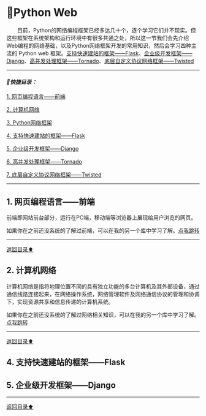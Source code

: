 # 💬Python Web
&emsp;&emsp;目前，Python的网络编程框架已经多达几十个，逐个学习它们并不现实。但这些框架在系统架构和运行环境中有很多共通之处，所以这一节我们会先介绍Web编程的网络基础，以及Python网络框架开发的常用知识，然后会学习四种主流的 Python web 框架。[支持快速建站的框架——Flask](#)、[企业级开发框架——Django](#)、[高并发处理框架——Tornado](#)、[底层自定义协议网络框架——Twisted](#)

---

#### *📑快捷目录：* 
[1. 网页编程语言——前端](#1)

[2. 计算机网络](#2)

[3. Python网络框架](#3)

[4. 支持快速建站的框架——Flask](#4)

[5. 企业级开发框架——Django](#5.-企业级开发框架——Django)

[6. 高并发处理框架——Tornado](#6)

[7. 底层自定义协议网络框架——Twisted](#7)

---

<a name="1"></a>
## 1. 网页编程语言——前端
前端即网站前台部分，运行在PC端，移动端等浏览器上展现给用户浏览的网页。

如果你在之前还没系统的了解过前端，可以在我的另一个库中学习了解。[点我跳转](https://github.com/fmw666/Front-end/)

---

[返回目录⬆](#快捷目录)

<a name="2"></a>
## 2. 计算机网络
计算机网络是指将地理位置不同的具有独立功能的多台计算机及其外部设备，通过通信线路连接起来，在网络操作系统，网络管理软件及网络通信协议的管理和协调下，实现资源共享和信息传递的计算机系统。

如果你在之前还没系统的了解过网络相关知识，可以在我的另一个库中学习了解。[点我跳转](https://github.com/fmw666/Linux/Network/)

---

[返回目录⬆](#快捷目录)

<a name="4"></a>
## 4. 支持快速建站的框架——Flask

## 5. 企业级开发框架——Django

---

[返回目录⬆](#快捷目录)
